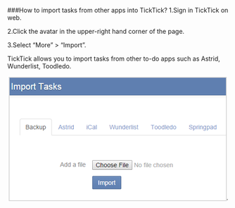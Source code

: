 ###How to import tasks from other apps into TickTick?
1.Sign in TickTick on web.

2.Click the avatar in the upper-right hand corner of the page.

3.Select “More” > “Import”.

TickTick allows you to import tasks from other to-do apps such as Astrid, Wunderlist, Toodledo.

![](../images/image1.12W.png)
